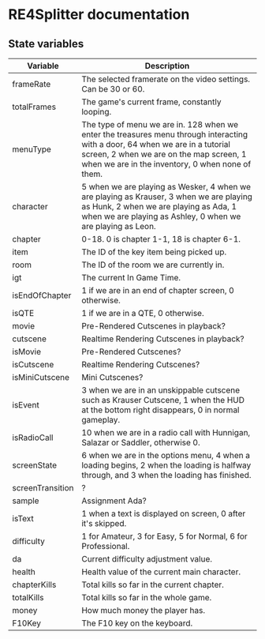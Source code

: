 # RE4Splitter documentation

## State variables

| Variable | Description |
| --- | --- | 
| frameRate | The selected framerate on the video settings. Can be 30 or 60. | 
|totalFrames | The game's current frame, constantly looping. |
|menuType| The type of menu we are in. 128 when we enter the treasures menu through interacting with a door, 64 when we are in a tutorial screen, 2 when we are on the map screen, 1 when we are in the inventory, 0 when none of them.|
|character |5 when we are playing as Wesker, 4 when we are playing as Krauser, 3 when we are playing as Hunk, 2 when we are playing as Ada, 1 when we are playing as Ashley, 0 when we are playing as Leon.|
|chapter|0-18. 0 is chapter 1-1, 18 is chapter 6-1.|
|item | The ID of the key item being picked up. |
| room | The ID of the room we are currently in. | 
| igt | The current In Game Time. |
| isEndOfChapter | 1 if we are in an end of chapter screen, 0 otherwise.
| isQTE | 1 if we are in a QTE, 0 otherwise. |
| movie | Pre-Rendered Cutscenes in playback? | 
| cutscene | Realtime Rendering Cutscenes in playback? | 
| isMovie | Pre-Rendered Cutscenes? |
| isCutscene | Realtime Rendering Cutscenes? | 
| isMiniCutscene | Mini Cutscenes? | 
| isEvent | 3 when we are in an unskippable cutscene such as Krauser Cutscene, 1 when the HUD at the bottom right disappears, 0 in normal gameplay.
| isRadioCall | 10 when we are in a radio call with Hunnigan, Salazar or Saddler, otherwise 0. |
| screenState| 6 when we are in the options menu, 4 when a loading begins, 2 when the loading is halfway through, and 3 when the loading has finished. |
| screenTransition | ? |
| sample | Assignment Ada? |
| isText | 1 when a text is displayed on screen, 0 after it's skipped. |
| difficulty | 1 for Amateur, 3 for Easy, 5 for Normal, 6 for Professional. |
| da | Current difficulty adjustment value. |
| health | Health value of the current main character. | 
| chapterKills | Total kills so far in the current chapter. | 
| totalKills | Total kills so far in the whole game. |
| money | How much money the player has. |
| F10Key | The F10 key on the keyboard. |
